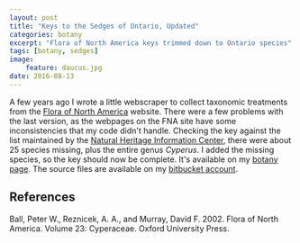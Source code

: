 ```yaml
---
layout: post
title: "Keys to the Sedges of Ontario, Updated"
categories: botany
excerpt: "Flora of North America keys trimmed down to Ontario species"
tags: [botany, sedges]
image:
    feature: daucus.jpg
date: 2016-08-13
---
```


A few years ago I wrote a little webscraper to collect taxonomic treatments from the [Flora of North America](www.fna.org) website. There were a few problems with the last version, as the webpages on the FNA site have some inconsistencies that my code didn't handle. Checking the key against the list maintained by the [Natural Heritage Information Center](https://www.ontario.ca/page/get-natural-heritage-information), there were about 25 species missing, plus the entire genus _Cyperus_. I added the missing species, so the key should now be complete. It's available on my [botany page](http://plantarum.ca/botany/). The source files are available on my [bitbucket account](https://bitbucket.org/tws/onsedges).

## References

Ball, Peter W., Reznicek, A. A., and Murray, David F. 2002. Flora of North America. Volume 23: Cyperaceae. Oxford University Press. 
